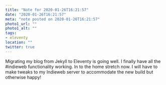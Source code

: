 ```yaml
---
title: "Note for 2020-01-26T16:21:57"
date: "2020-01-26T16:21:57"
meta: "note posted on 2020-01-26T16:21:57"
photo1_url: ""
photo1_alt: ""
tags:
- eleventy
location: ""
twitter: true
---
```

Migrating my blog from Jekyll to Eleventy is going well. I finally have all the #indieweb functionality working. In to the home stretch now. I will have to make tweaks to my Indieweb server to accommodate the new build but otherwise happy!
